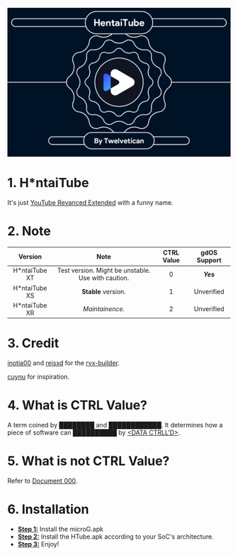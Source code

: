 ![image](https://github.com/Variables2000/HTube/blob/main/Banner-3.6xt.jpg)

# 1. H*ntaiTube
It's just [YouTube Revanced Extended](https://github.com/inotia00/ReVanced_Extended) with a funny name.
# 2. Note
| Version | Note | CTRL Value | gdOS Support |
| :-: | :-: | :-: | :-: |
| H*ntaiTube XT | Test version. Might be unstable. Use with caution. | 0 | ***Yes*** |
| H*ntaiTube XS | **Stable** version. | 1 | Unverified |
| H*ntaiTube XR | *Maintainence.* | 2 | Unverified |
# 3. Credit
[inotia00](https://github.com/inotia00) and [reisxd](https://github.com/reisxd) for the [rvx-builder](https://github.com/inotia00/rvx-bilder).

[cuynu](https://github.com/cuynu) for inspiration.

# 4. What is CTRL Value?
A term coined by ████████ and ████████████. It determines how a piece of software can ██████████ by [<DATA CTRLL'D>](https://scp-wiki.wikidot.com/scp-3125).

# 5. What is not CTRL Value?
Refer to [Document 000](https://github.com/Variables2000/HTube/blob/main/README.md).

# 6. Installation
* <ins>**Step 1:**</ins> Install the microG.apk 
* <ins>**Step 2:**</ins> Install the HTube.apk according to your SoC's architecture.
* <ins>**Step 3:**</ins> Enjoy!
